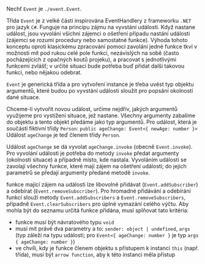 Nechť `Event` je `./event.Event`.

Třída `Event` je z velké části inspirována EventHandlery z frameworku `.NET` pro jazyk `C#`. Funguje na principu zájmu na vyvstání události. Když nastane událost, jsou vyvoláni všichni zájemci o ošetření případu nastání události (zájemci se rozumí procedury nebo samostatné funkce). Výhoda tohoto konceptu oproti klasickému zpracování pomocí zavolání jedné funkce tkví v možnosti mít pod rukou celé pole funkcí, nezávislých na sobě (často pocházejících z opačných koutů projeku), a pracovat s jednotlivými funkcemi zvlášť; v určité situaci bude potřeba buď přidat další takovou funkci, nebo nějakou odebrat.

`Event` je generická třída a pro vytvoření instance je třeba uvést typ objektu argumentů, které budou po vyvstání události sloužit pro popsání okolností dané situace.

Chceme-li vytvořit novou událost, určíme nejdřív, jakých argumentů využijeme pro vystižení situace, jež nastane. Všechny argumenty zabalíme do objektu a tento objekt předáme jako typ argumentů.
Pro událost, která je součástí fiktivní třídy `Person`: `public ageChange: Event<{ newAge: number }>`
Událost `ageChange` je teď členem třídy `Person`.

Událost `ageChange` se dá vyvolat `ageChange.invoke` (obecně `Event.invoke`).
Pro vyvolání události je potřeba do metody `invoke` předat argumenty (okolnosti situace) a případně místo, kde nastala.
Vyvoláním události se zavolají všechny funkce, které mají zájem na ošetření události; do jejich parametrů se předají argumenty předané metodě `invoke`.

funkce mající zájem na události lze libovolně přidávat (`Event.addSubscriber`) a odebírat (`Event.removeSubscriber`). Pro hromadné přidávání a odebírání funkcí slouží metody `Event.addSubscribers` a `Event.removeSubscribers`, případně `Event.clearSubscribers` pro úplné vymazání celého výčtu. 
Aby mohla být do seznamu určitá funkce přidána, musí splňovat tato kritéria:
  - funkce musí být návratového typu `void`
  - musí mít právě dva parametry a to: `sender: object | undefined`, `args` (typ záleží na typu události; pro `Event<{ ageChange: number }` je typ `args` `{ ageChange: number }`)
  - ve chvíli, kdy je funkce členem objektu s přístupem k instanci `this` (např. třída), musí být `arrow function`, aby k této instanci měla přístup

